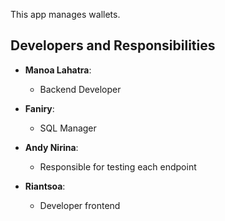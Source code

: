 This app manages wallets.

## Developers and Responsibilities

- **Manoa Lahatra**:
  - Backend Developer

- **Faniry**:
  - SQL Manager

- **Andy Nirina**:
  - Responsible for testing each endpoint

- **Riantsoa**:
  - Developer frontend
